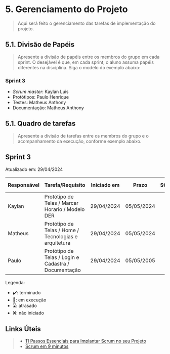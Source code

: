 # 5. Gerenciamento do Projeto

> Aqui será feito o gerenciamento das tarefas de implementação do projeto.

## 5.1. Divisão de Papéis

> Apresente a divisão de papéis entre os membros do grupo em cada sprint. O desejável é que, em cada sprint, o aluno assuma papéis diferentes na disciplina. Siga o modelo do exemplo abaixo:

### Sprint 3
- _Scrum master_: Kaylan Luis
- Protótipos: Paulo Henrique
- Testes: Matheus Anthony
- Documentação: Matheus Anthony

## 5.1. Quadro de tarefas

> Apresente a divisão de tarefas entre os membros do grupo e o acompanhamento da execução, conforme exemplo abaixo.

## Sprint 3

Atualizado em: 29/04/2024

| Responsável   | Tarefa/Requisito | Iniciado em    | Prazo      | Status | Terminado em    |
| :----         |    :----         |      :----:    | :----:     | :----: | :----:          |
| Kaylan        | Protótipo de Telas / Marcar Horario / Modelo DER| 29/04/2024   | 05/05/2024 |   📝   |      |
| Matheus       | Protótipo de Telas / Home / Tecnologias e arquitetura  | 29/04/2024   | 05/05/2024 |   📝   |      |
| Paulo         | Protótipo de Telas / Login e Cadastra / Documentação  | 29/04/2024   | 05/05/2005 |   📝   |      |

Legenda:
- ✔️: terminado
- 📝: em execução
- ⌛: atrasado
- ❌: não iniciado



## Links Úteis
> - [11 Passos Essenciais para Implantar Scrum no seu Projeto](https://mindmaster.com.br/scrum-11-passos/)
> - [Scrum em 9 minutos](https://www.youtube.com/watch?v=XfvQWnRgxG0)


